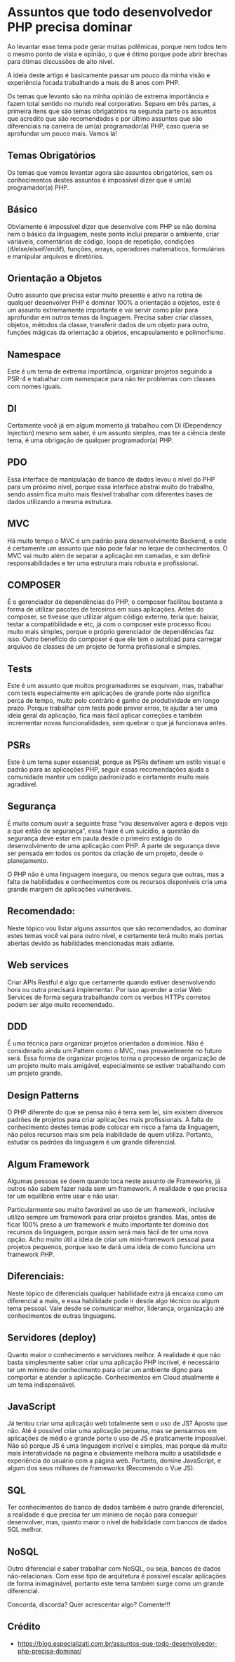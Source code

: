 # Assuntos que todo desenvolvedor PHP precisa dominar

Ao levantar esse tema pode gerar muitas polêmicas, porque nem todos tem o mesmo ponto de vista e opinião, o que é ótimo porque pode abrir brechas para ótimas discussões de alto nível.

A ideia deste artigo é basicamente passar um pouco da minha visão e experiência focada trabalhando a mais de 8 anos com PHP.

Os temas que levanto são na minha opinião de extrema importância e fazem total sentido no mundo real corporativo. Separo em três partes, a primeira itens que são temas obrigatórios na segunda parte os assuntos que acredito que são recomendados e por último assuntos que são diferenciais na carreira de um(a) programador(a) PHP, caso queria se aprofundar um pouco mais. Vamos lá!
 
## Temas Obrigatórios

Os temas que vamos levantar agora são assuntos obrigatórios, sem os conhecimentos destes assuntos é impossível dizer que é um(a) programador(a) PHP.

 
## Básico

Obviamente é impossível dizer que desenvolve com PHP se não domina nem o básico da linguagem, neste ponto inclui preparar o ambiente, criar variáveis, comentários de código, loops de repetição, condições (if/else/elseif/endif), funções, arrays, operadores matemáticos, formulários e manipular arquivos e diretórios.

 
## Orientação a Objetos

Outro assunto que precisa estar muito presente e ativo na rotina de qualquer desenvolver PHP é dominar 100% a orientação a objetos, este é um assunto extremamente importante e vai servir como pilar para aprofundar em outros temas da linguagem. Precisa saber criar classes, objetos, métodos da classe, transferir dados de um objeto para outro, funções mágicas da orientação a objetos, encapsulamento e polimorfismo.

 
## Namespace

Este é um tema de extrema importância, organizar projetos seguindo a PSR-4 e trabalhar com namespace para não ter problemas com classes com nomes iguais.

 
## DI

Certamente você já em algum momento já trabalhou com DI (Dependency Injection) mesmo sem saber, é um assunto simples, mas ter a ciência deste tema, é uma obrigação de qualquer programador(a) PHP.

 
## PDO

Essa interface de manipulação de banco de dados levou o nível do PHP para um próximo nível, porque essa interface abstrai muito do trabalho, sendo assim fica muito mais flexível trabalhar com diferentes bases de dados utilizando a mesma estrutura.

 
## MVC

Há muito tempo o MVC é um padrão para desenvolvimento Backend, e este é certamente um assunto que não pode falar no leque de conhecimentos. O MVC vai muito além de separar a aplicação em camadas, e sim definir responsabilidades e ter uma estrutura mais robusta e profissional.

 
## COMPOSER

É o gerenciador de dependências do PHP, o composer facilitou bastante a forma de utilizar pacotes de terceiros em suas aplicações. Antes do composer, se tivesse que utilizar algum código externo, teria que: baixar, testar a compatibilidade e etc, já com o composer este processo ficou muito mais simples, porque o próprio gerenciador de dependências faz isso. Outro benefício do composer é que ele tem o autoload para carregar arquivos de classes de um projeto de forma profissional e simples.

 
## Tests

Este é um assunto que muitos programadores se esquivam, mas, trabalhar com tests especialmente em aplicações de grande porte não significa perca de tempo, muito pelo contrário é ganho de produtividade em longo prazo. Porque trabalhar com tests pode prever erros, te ajudar a ter uma ideia geral da aplicação, fica mais fácil aplicar correções e também incrementar novas funcionalidades, sem quebrar o que já funcionava antes.

 
## PSRs

Este é um tema super essencial, porque as PSRs definem um estilo visual e padrão para as aplicações PHP, seguir essas recomendações ajuda a comunidade manter um código padronizado e certamente muito mais agradável.

 
## Segurança

É muito comum ouvir a seguinte frase “vou desenvolver agora e depois vejo a que estão de segurança”, essa frase é um suicídio, a questão da segurança deve estar em pauta desde o primeiro estágio do desenvolvimento de uma aplicação com PHP. A parte de segurança deve ser pensada em todos os pontos da criação de um projeto, desde o planejamento.

O PHP não é uma linguagem insegura, ou menos segura que outras, mas a falta de habilidades e conhecimentos com os recursos disponíveis cria uma grande margem de aplicações vulneráveis.

  
## Recomendado:

Neste tópico vou listar alguns assuntos que são recomendados, ao dominar estes temas você vai para outro nível, e certamente terá muito mais portas abertas devido as habilidades mencionadas mais adiante.

 
## Web services

Criar APIs Restful é algo que certamente quando estiver desenvolvendo hora ou outra precisará implementar. Por isso aprender a criar Web Services de forma segura trabalhando com os verbos HTTPs corretos podem ser algo muito recomendado.

 
## DDD

É uma técnica para organizar projetos orientados a domínios. Não é considerado ainda um Pattern como o MVC, mas provavelmente no futuro será. Essa forma de organizar projetos torna o processo de organização de um projeto muito mais amigável, especialmente se estiver trabalhando com um projeto grande.

 
## Design Patterns

O PHP diferente do que se pensa não é terra sem lei, sim existem diversos padrões de projetos para criar aplicações mais profissionais. A falta de conhecimento destes temas pode colocar em risco a fama da linguagem, não pelos recursos mais sim pela inabilidade de quem utiliza. Portanto, estudar os padrões da linguagem é um grande diferencial.

 
## Algum Framework

Algumas pessoas se doem quando toca neste assunto de Frameworks, já outros não sabem fazer nada sem um framework. A realidade é que precisa ter um equilíbrio entre usar e não usar.

Particularmente sou muito favorável ao uso de um framework, inclusive utilizo sempre um framework para criar projetos grandes.
Mas, antes de ficar 100% preso a um framework é muito importante ter domínio dos recursos da linguagem, porque assim será mais fácil de ter uma nova opção. Acho muito útil a ideia de criar um mini-framework pessoal para projetos pequenos, porque isso te dará uma ideia de como funciona um framework PHP.

 
## Diferenciais:

Neste tópico de diferenciais qualquer habilidade extra já encaixa como um diferencial a mais, e essa habilidade pode ir desde algo técnico ou algum tema pessoal. Vale desde se comunicar melhor, liderança, organização até conhecimentos de outras linguagens.

 
## Servidores (deploy)

Quanto maior o conhecimento e servidores melhor. A realidade é que não basta simplesmente saber criar uma aplicação PHP incrível, é necessário ter um mínimo de conhecimento para criar um ambiente digno para comportar e atender a aplicação. Conhecimentos em Cloud atualmente é um tema indispensável.

 
## JavaScript

Já tentou criar uma aplicação web totalmente sem o uso de JS? Aposto que não.
Até é possível criar uma aplicação pequena, mas se pensarmos em aplicações de médio e grande porte o uso de JS é praticamente impossível.
Não só porque JS é uma linguagem incrível e simples, mas porque dá muito mais interatividade na pagina e obviamente melhora muito a usabilidade e experiência do usuário com a página web. Portanto, domine JavaScript, e algum dos seus milhares de frameworks (Recomendo o Vue JS).

 
## SQL

Ter conhecimentos de banco de dados também é outro grande diferencial, a realidade é que precisa ter um mínimo de noção para conseguir desenvolver, mas, quanto maior o nível de habilidade com bancos de dados SQL melhor.

 
## NoSQL

Outro diferencial é saber trabalhar com NoSQL, ou seja, bancos de dados não-relacionais. Com esse tipo de arquitetura é possível escalar aplicações de forma inimaginável, portanto este tema também surge como um grande diferencial.


Concorda, discorda? Quer acrescentar algo? Comente!!!

## Crédito

- https://blog.especializati.com.br/assuntos-que-todo-desenvolvedor-php-precisa-dominar/


